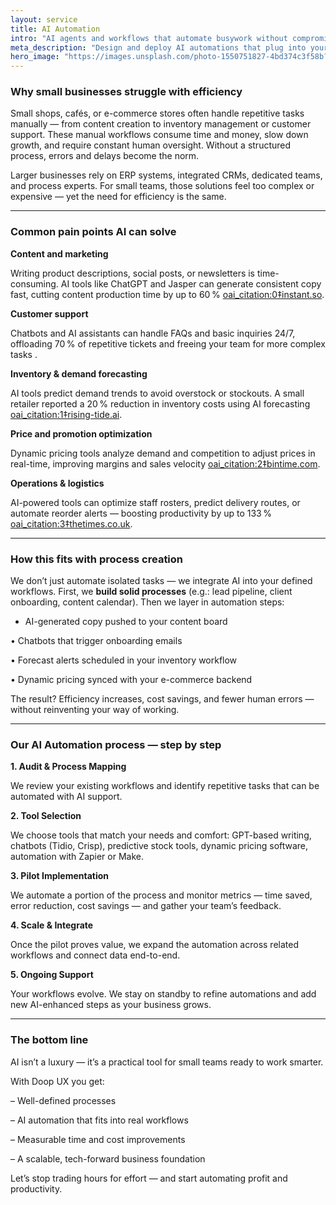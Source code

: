 ```yaml
---
layout: service
title: AI Automation
intro: "AI agents and workflows that automate busywork without compromising control."
meta_description: "Design and deploy AI automations that plug into your stack, save time, and stay accountable."
hero_image: "https://images.unsplash.com/photo-1550751827-4bd374c3f58b?auto=format&fit=crop&w=2000&q=80"
---
```


### Why small businesses struggle with efficiency

Small shops, cafés, or e-commerce stores often handle repetitive tasks manually — from content creation to inventory management or customer support. These manual workflows consume time and money, slow down growth, and require constant human oversight. Without a structured process, errors and delays become the norm.

Larger businesses rely on ERP systems, integrated CRMs, dedicated teams, and process experts. For small teams, those solutions feel too complex or expensive — yet the need for efficiency is the same.

---

### Common pain points AI can solve

**Content and marketing**

Writing product descriptions, social posts, or newsletters is time-consuming. AI tools like ChatGPT and Jasper can generate consistent copy fast, cutting content production time by up to 60 %  [oai_citation:0‡instant.so](https://instant.so/blog/ai-use-cases-in-ecommerce?utm_source=chatgpt.com).

**Customer support**

Chatbots and AI assistants can handle FAQs and basic inquiries 24/7, offloading 70 % of repetitive tickets and freeing your team for more complex tasks .

**Inventory & demand forecasting**

AI tools predict demand trends to avoid overstock or stockouts. A small retailer reported a 20 % reduction in inventory costs using AI forecasting  [oai_citation:1‡rising-tide.ai](https://rising-tide.ai/news-insights/ai-reducing-operational-costs/?utm_source=chatgpt.com).

**Price and promotion optimization**

Dynamic pricing tools analyze demand and competition to adjust prices in real-time, improving margins and sales velocity  [oai_citation:2‡bintime.com](https://bintime.com/artificial-intelligence/ai-use-cases-in-ecommerce/?utm_source=chatgpt.com).

**Operations & logistics**

AI-powered tools can optimize staff rosters, predict delivery routes, or automate reorder alerts — boosting productivity by up to 133 %  [oai_citation:3‡thetimes.co.uk](https://www.thetimes.co.uk/article/small-companies-are-using-ai-to-improve-efficiency-enterprise-network-jhvssm2zm?utm_source=chatgpt.com).

---

### How this fits with process creation

We don’t just automate isolated tasks — we integrate AI into your defined workflows. First, we **build solid processes** (e.g.: lead pipeline, client onboarding, content calendar). Then we layer in automation steps:

- AI-generated copy pushed to your content board

• Chatbots that trigger onboarding emails

• Forecast alerts scheduled in your inventory workflow

• Dynamic pricing synced with your e-commerce backend

The result? Efficiency increases, cost savings, and fewer human errors — without reinventing your way of working.

---

### Our AI Automation process — step by step

**1. Audit & Process Mapping**

We review your existing workflows and identify repetitive tasks that can be automated with AI support.

**2. Tool Selection**

We choose tools that match your needs and comfort: GPT-based writing, chatbots (Tidio, Crisp), predictive stock tools, dynamic pricing software, automation with Zapier or Make.

**3. Pilot Implementation**

We automate a portion of the process and monitor metrics — time saved, error reduction, cost savings — and gather your team’s feedback.

**4. Scale & Integrate**

Once the pilot proves value, we expand the automation across related workflows and connect data end-to-end.

**5. Ongoing Support**

Your workflows evolve. We stay on standby to refine automations and add new AI-enhanced steps as your business grows.

---

### The bottom line

AI isn’t a luxury — it’s a practical tool for small teams ready to work smarter.

With Doop UX you get:

– Well-defined processes

– AI automation that fits into real workflows

– Measurable time and cost improvements

– A scalable, tech-forward business foundation

Let’s stop trading hours for effort — and start automating profit and productivity.